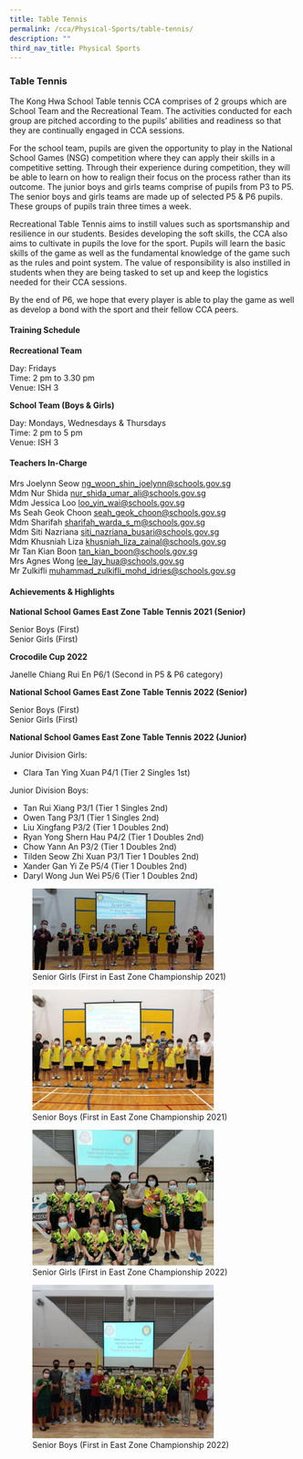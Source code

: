 ```yaml
---
title: Table Tennis
permalink: /cca/Physical-Sports/table-tennis/
description: ""
third_nav_title: Physical Sports
---
```

### Table Tennis

The Kong Hwa School Table tennis CCA comprises of 2 groups which are School Team and the Recreational Team. The activities conducted for each group are pitched according to the pupils’ abilities and readiness so that they are continually engaged in CCA sessions.

  

For the school team, pupils are given the opportunity to play in the National School Games (NSG) competition where they can apply their skills in a competitive setting. Through their experience during competition, they will be able to learn on how to realign their focus on the process rather than its outcome. The junior boys and girls teams comprise of pupils from P3 to P5. The senior boys and girls teams are made up of selected P5 & P6 pupils. These groups of pupils train three times a week.

  

Recreational Table Tennis aims to instill values such as sportsmanship and resilience in our students. Besides developing the soft skills, the CCA also aims to cultivate in pupils the love for the sport. Pupils will learn the basic skills of the game as well as the fundamental knowledge of the game such as the rules and point system. The value of responsibility is also instilled in students when they are being tasked to set up and keep the logistics needed for their CCA sessions.

  

By the end of P6, we hope that every player is able to play the game as well as develop a bond with the sport and their fellow CCA peers.

  

#### Training Schedule

**Recreational Team**

Day: Fridays<br>
Time: 2 pm to 3.30 pm<br>
Venue: ISH 3

  

**School Team (Boys & Girls)**

Day: Mondays, Wednesdays & Thursdays<br>
Time: 2 pm to 5 pm<br>
Venue: ISH 3

#### Teachers In-Charge

Mrs Joelynn Seow [ng\_woon\_shin\_joelynn@schools.gov.sg](mailto:ng_woon_shin_joelynn@schools.gov.sg)<br>
Mdm Nur Shida [nur\_shida\_umar\_ali@schools.gov.sg](mailto:nur_shida_umar_ali@schools.gov.sg)<br>
Mdm Jessica Loo [loo\_yin\_wai@schools.gov.sg](mailto:loo_yin_wai@schools.gov.sg)<br>
Ms Seah Geok Choon [seah\_geok\_choon@schools.gov.sg](mailto:seah_geok_choon@schools.gov.sg)<br>
Mdm Sharifah [sharifah\_warda\_s\_m@schools.gov.sg](mailto:sharifah_warda_s_m@schools.gov.sg)<br>
Mdm Siti Nazriana [siti\_nazriana\_busari@schools.gov.sg](mailto:siti_nazriana_busari@schools.gov.sg)<br>
Mdm Khusniah Liza [khusniah\_liza\_zainal@schools.gov.sg](mailto:khusniah_liza_zainal@schools.gov.sg)<br>
Mr Tan Kian Boon [tan\_kian\_boon@schools.gov.sg](mailto:tan_kian_boon@schools.gov.sg)<br>
Mrs Agnes Wong [lee\_lay\_hua@schools.gov.sg](mailto:lee_lay_hua@schools.gov.sg)<br>
Mr Zulkifli [muhammad\_zulkifli\_mohd\_idries@schools.gov.sg](mailto:muhammad_zulkifli_mohd_idries@schools.gov.sg)

#### Achievements & Highlights

**National School Games East Zone Table Tennis 2021 (Senior)**

Senior Boys (First)<br>
Senior Girls (First)

  

**Crocodile Cup 2022**

Janelle Chiang Rui En P6/1 (Second in P5 & P6 category)

  

**National School Games East Zone Table Tennis 2022 (Senior)**

Senior Boys (First)<br>
Senior Girls (First)

  

**National School Games East Zone Table Tennis 2022 (Junior)**

Junior Division Girls:

*   Clara Tan Ying Xuan P4/1 (Tier 2 Singles 1st)

Junior Division Boys:

*   Tan Rui Xiang P3/1 (Tier 1 Singles 2nd)
*   Owen Tang P3/1 (Tier 1 Singles 2nd)
*   Liu Xingfang P3/2 (Tier 1 Doubles 2nd)
*   Ryan Yong Shern Hau P4/2 (Tier 1 Doubles 2nd)
*   Chow Yann An P3/2 (Tier 1 Doubles 2nd)
*   Tilden Seow Zhi Xuan P3/1 Tier 1 Doubles 2nd)
*   Xander Gan Yi Ze P5/4 (Tier 1 Doubles 2nd)
*   Daryl Wong Jun Wei P5/6 (Tier 1 Doubles 2nd)

<figure><img src="/images/tt1.png" style="width:75%"><figcaption>Senior Girls (First in East Zone Championship 2021)</figcaption></figure>

<figure><img src="/images/tt2.png" style="width:75%"><figcaption>Senior Boys (First in East Zone Championship 2021)</figcaption></figure>

<figure><img src="/images/tt3.png" style="width:75%"><figcaption> Senior Girls (First in East Zone Championship 2022)</figcaption></figure>

<figure><img src="/images/tt4.png" style="width:75%"><figcaption> Senior Boys (First in East Zone Championship 2022)</figcaption></figure>